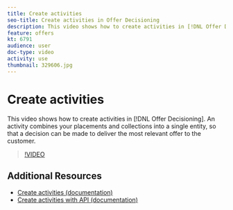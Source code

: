 ```yaml
---
title: Create activities
seo-title: Create activities in Offer Decisioning
description: This video shows how to create activities in [!DNL Offer Decisioning]. An activity combines your placements and collections into a single entity, so that a decision can be made to deliver the most relevant offer to the customer.
feature: offers
kt: 6791
audience: user
doc-type: video
activity: use
thumbnail: 329606.jpg
---
```


# Create activities

This video shows how to create activities in [!DNL Offer Decisioning]. An activity combines your placements and collections into a single entity, so that a decision can be made to deliver the most relevant offer to the customer.

>[!VIDEO](https://video.tv.adobe.com/v/329606?quality=12&learn=on)


## Additional Resources

* [Create activities (documentation)](https://experienceleague.adobe.com/docs/offer-decisioning/using/create-offer-activities.html)
* [Create activities with API (documentation)](https://experienceleague.adobe.com/docs/offer-decisioning/using/api-reference/activities-api/create.html)